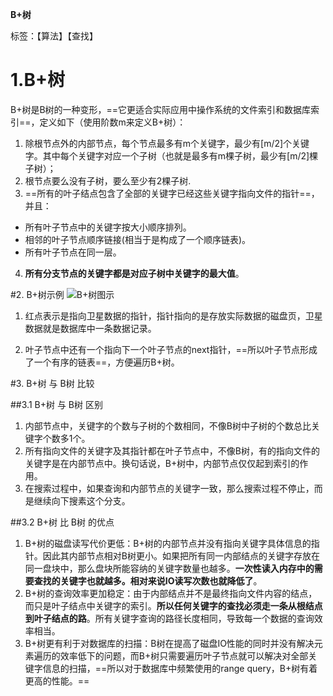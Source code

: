 **B+树**

标签：【算法】【查找】

# 1.B+树
B+树是B树的一种变形，==它更适合实际应用中操作系统的文件索引和数据库索引==，定义如下（使用阶数m来定义B+树）：
1. 除根节点外的内部节点，每个节点最多有m个关键字，最少有[m/2]个关键字。其中每个关键字对应一个子树（也就是最多有m棵子树，最少有[m/2]棵子树）；
2. 根节点要么没有子树，要么至少有2棵子树.
3. ==所有的叶子结点包含了全部的关键字已经这些关键字指向文件的指针==，并且：
- 所有叶子节点中的关键字按大小顺序排列。
- 相邻的叶子节点顺序链接(相当于是构成了一个顺序链表)。
- 所有叶子节点在同一层。
4. **所有分支节点的关键字都是对应子树中关键字的最大值**。

#2. B+树示例
![B+树图示](http://rtt-picture.oss-cn-hangzhou.aliyuncs.com/2019-02-03-135800.png)

1. 红点表示是指向卫星数据的指针，指针指向的是存放实际数据的磁盘页，卫星数据就是数据库中一条数据记录。

2. 叶子节点中还有一个指向下一个叶子节点的next指针，==所以叶子节点形成了一个有序的链表==，方便遍历B+树。





#3. B+树 与 B树 比较

##3.1 B+树 与 B树 区别
1. 内部节点中，关键字的个数与子树的个数相同，不像B树中子树的个数总比关键字个数多1个。
2. 所有指向文件的关键字及其指针都在叶子节点中，不像B树，有的指向文件的关键字是在内部节点中。换句话说，B+树中，内部节点仅仅起到索引的作用。
3. 在搜索过程中，如果查询和内部节点的关键字一致，那么搜索过程不停止，而是继续向下搜素这个分支。

##3.2 B+树 比 B树 的优点
1. B+树的磁盘读写代价更低：B+树的内部节点并没有指向关键字具体信息的指针。因此其内部节点相对B树更小。如果把所有同一内部结点的关键字存放在同一盘块中，那么盘块所能容纳的关键字数量也越多。**一次性读入内存中的需要查找的关键字也就越多。相对来说IO读写次数也就降低了**。
2. B+树的查询效率更加稳定：由于内部结点并不是最终指向文件内容的结点，而只是叶子结点中关键字的索引。**所以任何关键字的查找必须走一条从根结点到叶子结点的路**。所有关键字查询的路径长度相同，导致每一个数据的查询效率相当。
3. B+树更有利于对数据库的扫描：B树在提高了磁盘IO性能的同时并没有解决元素遍历的效率低下的问题，而B+树只需要遍历叶子节点就可以解决对全部关键字信息的扫描，==所以对于数据库中频繁使用的range query，B+树有着更高的性能。==

















